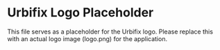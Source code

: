 # Urbifix Logo Placeholder

This file serves as a placeholder for the Urbifix logo.
Please replace this with an actual logo image (logo.png) for the application.
